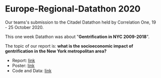 # Europe-Regional-Datathon 2020

Our teams's submission to the Citadel Datathon held by Correlation One, 19 - 25 October 2020.

This one week Datathon was about "**Gentrification in NYC 2009-2018**". 

The topic of our report is: **what  is  the  socioeconomic  impact  of  gentrification  in  the  New  York  metropolitan area?**
* Report: [link](https://github.com/QinmengLUAN/Europe-Regional-Datathon2020/blob/main/Team_6_Report.pdf)
* Poster: [link](https://github.com/QinmengLUAN/Europe-Regional-Datathon2020/blob/main/Team_6_datafolio.pdf)
* Code and Data: [link](https://github.com/QinmengLUAN/Europe-Regional-Datathon2020/tree/main/Team_6_code_and_data)
